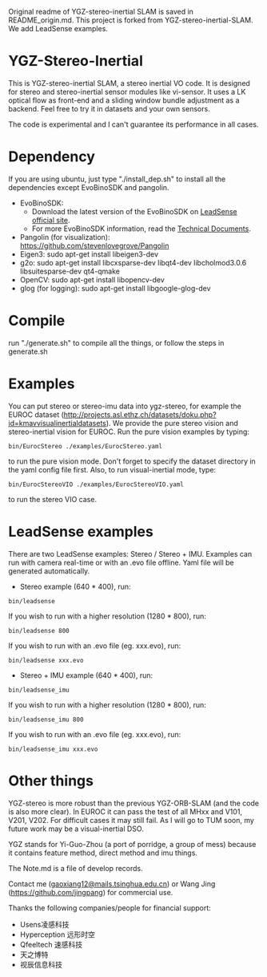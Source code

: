 Original readme of YGZ-stereo-inertial SLAM is saved in README_origin.md. This project is forked from YGZ-stereo-inertial-SLAM. We add LeadSense examples.

# YGZ-Stereo-Inertial
This is YGZ-stereo-inertial SLAM, a stereo inertial VO code. It is designed for stereo and stereo-inertial sensor modules like vi-sensor. It uses a LK optical flow as front-end and a sliding window bundle adjustment as a backend. Feel free to try it in datasets and your own sensors. 

The code is experimental and I can't guarantee its performance in all cases.

# Dependency
If you are using ubuntu, just type "./install_dep.sh" to install all the dependencies except EvoBinoSDK and pangolin.

- EvoBinoSDK:
	- Download the latest version of the EvoBinoSDK on [LeadSense official site](http://leadsense.ilooktech.com/developer).
	- For more EvoBinoSDK information, read the [Technical Documents](http://leadsense.ilooktech.com/sdk/docs/).
- Pangolin (for visualization): https://github.com/stevenlovegrove/Pangolin 
- Eigen3: sudo apt-get install libeigen3-dev
- g2o: sudo apt-get install libcxsparse-dev libqt4-dev libcholmod3.0.6 libsuitesparse-dev qt4-qmake 
- OpenCV: sudo apt-get install libopencv-dev
- glog (for logging): sudo apt-get install libgoogle-glog-dev

# Compile
run "./generate.sh" to compile all the things, or follow the steps in generate.sh

# Examples
You can put stereo or stereo-imu data into ygz-stereo, for example the EUROC dataset 
(http://projects.asl.ethz.ch/datasets/doku.php?id=kmavvisualinertialdatasets). We provide the pure stereo vision and stereo-inertial vision for EUROC. Run the pure vision examples by typing:

```
bin/EurocStereo ./examples/EurocStereo.yaml
```

to run the pure vision mode. Don't forget to specify the dataset directory in the yaml config file first. Also, to run visual-inertial mode, type: 
```
bin/EurocStereoVIO ./examples/EurocStereoVIO.yaml
```

to run the stereo VIO case.

# LeadSense examples

There are two LeadSense examples: Stereo / Stereo + IMU. Examples can run with camera real-time or with an .evo file offline. Yaml file will be generated automatically.

- Stereo example (640 * 400), run:

```
bin/leadsense
```

If you wish to run with a higher resolution (1280 * 800), run:

```
bin/leadsense 800

```

If you wish to run with an .evo file (eg. xxx.evo), run:

```
bin/leadsense xxx.evo
```

- Stereo + IMU example (640 * 400), run:

```
bin/leadsense_imu
```

If you wish to run with a higher resolution (1280 * 800), run:

```
bin/leadsense_imu 800
```

If you wish to run with an .evo file (eg. xxx.evo), run:

```
bin/leadsense_imu xxx.evo
```

# Other things
YGZ-stereo is more robust than the previous YGZ-ORB-SLAM (and the code is also more clear). In EUROC it can pass the test of all MHxx and V101, V201, V202. For difficult cases it may still fail. As I will go to TUM soon, my future work may be a visual-inertial DSO.

YGZ stands for Yi-Guo-Zhou (a port of porridge, a group of mess) because it contains feature method, direct method and imu things.

The Note.md is a file of develop records.

Contact me (gaoxiang12@mails.tsinghua.edu.cn) or Wang Jing (https://github.com/jingpang) for commercial use.

Thanks the following companies/people for financial support:
- Usens凌感科技
- Hyperception 远形时空
- Qfeeltech 速感科技
- 天之博特
- 视辰信息科技

